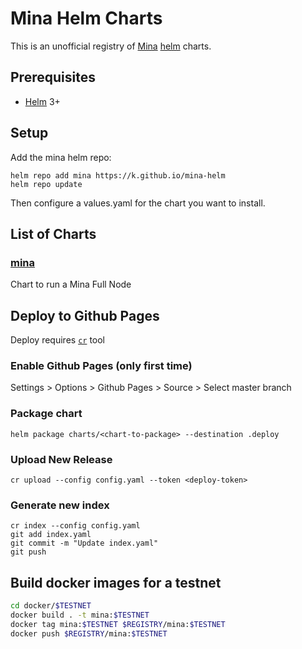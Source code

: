 # Mina Helm Charts

This is an unofficial registry of [Mina](https://minaprotocol.com/) [helm](https://helm.sh/) charts.

## Prerequisites
* [Helm](https://helm.sh/) 3+

## Setup

Add the mina helm repo:
```
helm repo add mina https://k.github.io/mina-helm
helm repo update
```

Then configure a values.yaml for the chart you want to install.

## List of Charts

### [mina](./charts/mina)

Chart to run a Mina Full Node

## Deploy to Github Pages

Deploy requires [`cr`](https://github.com/helm/chart-releaser) tool 

### Enable Github Pages (only first time)

Settings > Options > Github Pages > Source > Select master branch

### Package chart

```
helm package charts/<chart-to-package> --destination .deploy
```

### Upload New Release

```
cr upload --config config.yaml --token <deploy-token>
```

### Generate new index
```
cr index --config config.yaml
git add index.yaml
git commit -m "Update index.yaml"
git push
```

## Build docker images for a testnet

```bash
cd docker/$TESTNET
docker build . -t mina:$TESTNET
docker tag mina:$TESTNET $REGISTRY/mina:$TESTNET
docker push $REGISTRY/mina:$TESTNET
```
